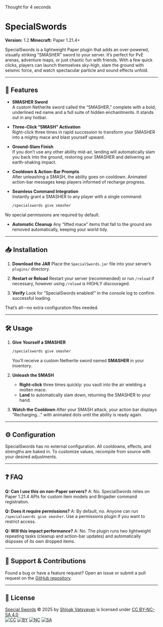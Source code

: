 Thought for 4 seconds

# SpecialSwords

**Version:** 1.2
**Minecraft:** Paper 1.21.4+  

SpecialSwords is a lightweight Paper plugin that adds an over-powered, visually striking “SMASHER” sword to your server. It’s perfect for PvE arenas, adventure maps, or just chaotic fun with friends. With a few quick clicks, players can launch themselves sky-high, slam the ground with seismic force, and watch spectacular particle and sound effects unfold.

---

## 🚀 Features

- **SMASHER Sword**  
  A custom Netherite sword called the “SMASHER,” complete with a bold, underlined red name and a full suite of hidden enchantments. It stands out in any hotbar.

- **Three-Click “SMASH” Activation**  
  Right-click three times in rapid succession to transform your SMASHER into a mighty mace and blast yourself upward.

- **Ground-Slam Finish**  
  If you don’t use any other ability mid-air, landing will automatically slam you back into the ground, restoring your SMASHER and delivering an earth-shaking impact.

- **Cooldown & Action-Bar Prompts**  
  After unleashing a SMASH, the ability goes on cooldown. Animated action-bar messages keep players informed of recharge progress.

- **Seamless Command Integration**  
  Instantly grant a SMASHER to any player with a single command:  
  ```txt
  /specialswords give smasher

No special permissions are required by default.

* **Automatic Cleanup**
  Any “lifted mace” items that fall to the ground are removed automatically, keeping your world tidy.

---

## 📥 Installation

1. **Download the JAR**
   Place the `SpecialSwords.jar` file into your server’s `plugins/` directory.

2. **Restart or Reload**
   Restart your server (recommended) or run `/reload` if necessary, however using `/reload` is HIGHLY discouraged.

3. **Verify**
   Look for “SpecialSwords enabled!” in the console log to confirm successful loading.

That’s all—no extra configuration files needed.

---

## 🛠️ Usage

1. **Give Yourself a SMASHER**

   ```txt
   /specialswords give smasher
   ```

   You’ll receive a custom Netherite sword named **SMASHER** in your inventory.

2. **Unleash the SMASH**

    * **Right-click** three times quickly: you vault into the air wielding a molten mace.
    * **Land** to automatically slam down, returning the SMASHER to your hand.

3. **Watch the Cooldown**
   After your SMASH attack, your action bar displays “Recharging…” with animated dots until the ability is ready again.

---

## ⚙️ Configuration

SpecialSwords has no external configuration. All cooldowns, effects, and strengths are baked in. To customize values, recompile from source with your desired adjustments.

---

## ❓ FAQ

**Q: Can I use this on non-Paper servers?**
A: No. SpecialSwords relies on Paper 1.21.4 APIs for custom item models and Brigadier command registration.

**Q: Does it require permissions?**
A: By default, no. Anyone can run `/specialswords give smasher`. Use a permissions plugin if you want to restrict access.

**Q: Will this impact performance?**
A: No. The plugin runs two lightweight repeating tasks (cleanup and action-bar updates) and automatically disposes of its own dropped items.

---

## 🤝 Support & Contributions

Found a bug or have a feature request? Open an issue or submit a pull request on the [GitHub repository](https://github.com/yourusername/SpecialSwords).

---

## 📜 License

[Special Swords](https://github.com/bonknetwork/SpecialSwords) © 2025 by [Shloak Vatsyayan](https://github.com/shloakvatsyayan) is licensed under [CC BY-NC-SA 4.0](https://creativecommons.org/licenses/by-nc-sa/4.0/?ref=chooser-v1)  
[![CC](https://mirrors.creativecommons.org/presskit/icons/cc.svg?ref=chooser-v1)](https://creativecommons.org/licenses/by-nc-sa/4.0/?ref=chooser-v1)
[![BY](https://mirrors.creativecommons.org/presskit/icons/by.svg?ref=chooser-v1)](https://creativecommons.org/licenses/by-nc-sa/4.0/?ref=chooser-v1)
[![NC](https://mirrors.creativecommons.org/presskit/icons/nc.svg?ref=chooser-v1)](https://creativecommons.org/licenses/by-nc-sa/4.0/?ref=chooser-v1)
[![SA](https://mirrors.creativecommons.org/presskit/icons/sa.svg?ref=chooser-v1)](https://creativecommons.org/licenses/by-nc-sa/4.0/?ref=chooser-v1)


```
```
